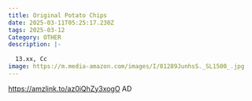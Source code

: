 ```yaml
---
title: Original Potato Chips
date: 2025-03-11T05:25:17.230Z
tags: 2025-03-12
Category: OTHER
description: |-
  
  13.xx, Cc
image: https://m.media-amazon.com/images/I/81289JunhsS._SL1500_.jpg
---
```

https://amzlink.to/az0iQhZy3xogO   AD
